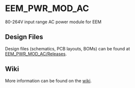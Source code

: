 # EEM_PWR_MOD_AC
80-264V input range AC power module for EEM

## Design Files

Design files (schematics, PCB layouts, BOMs) can be found at [EEM_PWR_MOD_AC/Releases](https://github.com/sinara-hw/EEM_PWR_MOD_AC/releases).

## Wiki

More information can be found on the [wiki](https://github.com/sinara-hw/EEM_PWR_MOD_AC/wiki).
